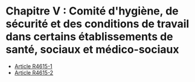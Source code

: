 # Chapitre V :  Comité d'hygiène, de sécurité et des conditions de travail dans certains établissements de santé, sociaux et médico-sociaux

* [Article R4615-1](./LEGIARTI000026886573.md)
* [Article R4615-2](./LEGIARTI000023951964.md)
